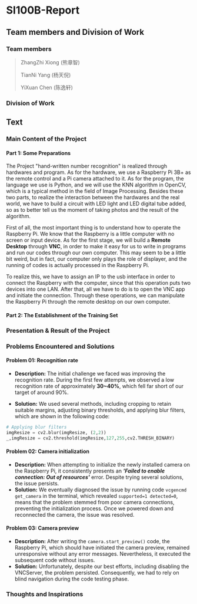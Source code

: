 # SI100B-Report

## Team members and Division of Work

### Team members

> ZhangZhi Xiong  (熊章智)
>
> TianNi Yang        (杨天倪)
>
> YiXuan Chen	   (陈逸轩)
>

### Division of Work

## Text

### Main Content of the Project

#### Part 1: Some Preparations

The Project "hand-written number recognition" is  realized through hardwares and program. As for the hardware, we use a Raspberry Pi 3B+  as the remote control and a Pi camera attached to it. As for the program, the language we use is Python, and we will use the KNN algorithm in OpenCV, which is a typical method in the field of Image Processing. Besides these two parts, to realize the interaction between the hardwares and the real world, we have to build a circuit with LED light and LED digital tube added, so as to better tell us the moment of taking photos and the result of the algorithm. 

First of all, the most important thing is to understand how to operate the Raspberry Pi. We know that the Raspberry is a little computer with no screen or input device. As for the first stage, we will build a **Remote Desktop** through **VNC**, in order to make it easy for us to write in programs and run our codes through our own computer. This may seem to be a little bit weird, but in fact, our computer only plays the role of displayer, and the running of codes is actually processed in the Raspberry Pi.  

To realize this, we have to assign an IP to the usb interface in order to connect the Raspberry with the computer, since that this operation puts two devices into one LAN.   After that, all we have to do is to open the VNC app and initiate the connection. Through these operations, we can manipulate the Raspberry Pi through the remote desktop on our own computer. 

#### Part 2: The Establishment of the Training Set



### Presentation & Result of the Project

### Problems Encountered and Solutions

#### Problem 01: Recognition rate

- **Description:** The initial challenge we faced was improving the recognition rate. During the first few attempts, we observed a low recognition rate of approximately **30~40%**, which fell far short of our target of around 90%.

- **Solution:** We used several methods, including cropping to retain suitable margins, adjusting binary thresholds, and applying blur filters, which are shown in the following code:

```python
# Applying blur filters
imgResize = cv2.blur(imgResize, (2,2))
_,imgResize = cv2.threshold(imgResize,127,255,cv2.THRESH_BINARY)
```

#### Problem 02: Camera initialization

- **Description:** When attempting to initialize the newly installed camera on the Raspberry Pi, it consistently presents an ***'Failed to enable connection: Out of resources'*** error. Despite trying several solutions, the issue persists.
- **Solution:** We eventually diagnosed the issue by running code `vcgencmd get_camera` in the terminal, which revealed `supported=1 detected=0`, means that the problem stemmed from poor camera connections, preventing the initialization process. Once we powered down and reconnected the camera, the issue was resolved.

#### Problem 03: Camera preview

- **Description:** After writing the `camera.start_preview()` code, the Raspberry Pi, which should have initiated the camera preview, remained unresponsive without any error messages. Nevertheless, it executed the subsequent code without issues.
- **Solution:** Unfortunately, despite our best efforts, including disabling the VNCServer, the problem persisted. Consequently, we had to rely on blind navigation during the code testing phase.

### Thoughts and Inspirations

